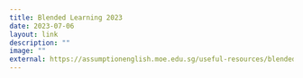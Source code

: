 ```yaml
---
title: Blended Learning 2023
date: 2023-07-06
layout: link
description: ""
image: ""
external: https://assumptionenglish.moe.edu.sg/useful-resources/blended-learning/
---
```

